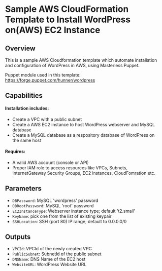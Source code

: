 # Sample AWS CloudFormation Template to Install WordPress on(AWS) EC2 Instance

## Overview

This is a sample AWS Cloudformation template which automate installation and configuration of WordPress in AWS, using Masterless Puppet.

Puppet module used in this template: https://forge.puppet.com/hunner/wordpress

## Capabilities

#### Installation includes:

- Create a VPC with a public subnet
- Create a AWS EC2 instance to host WordPress webserver and MySQL database
- Create a MySQL database as a respository database of WordPress on the same host


#### Requires:

- A valid AWS account (console or API)
- Proper IAM role to access resources like VPCs, Subnets, InternetGateway Security Groups, EC2 instances, CloudFomration etc.


## Parameters
- `DBPassword`: MySQL 'wordpress' password
- `DBRootPassword`: MySQL 'root' password
- `EC2InstanceType`: Webserver instance type; default 't2.small'
- `KeyName`: pick one from the list of existing keypair
- `SSHLocation`: SSH (port 80) IP range; default to 0.0.0.0/0

## Outputs
- `VPCId`: VPCId of the newly created VPC
- `PublicSubnet`: SubnetId of the public subnet
- `DNSName`: DNS Name of the EC2 host
- `WebsiteURL`: WordPress Website URL
